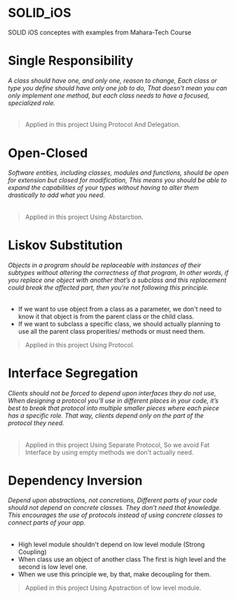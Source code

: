 # SOLID_iOS
SOLID iOS conceptes with examples from Mahara-Tech Course

# Single Responsibility
###### A class should have one, and only one, reason to change, Each class or type you define should have only one job to do, That doesn’t mean you can only implement one method, but each class needs to have a focused, specialized role.
> Applied in this project Using Protocol And Delegation.


# Open-Closed
###### Software entities, including classes, modules and functions, should be open for extension but closed for modification, This means you should be able to expand the capabilities of your types without having to alter them drastically to add what you need.
> Applied in this project Using Abstarction.


# Liskov Substitution
###### Objects in a program should be replaceable with instances of their subtypes without altering the correctness of that program, In other words, if you replace one object with another that’s a subclass and this replacement could break the affected part, then you’re not following this principle.
* If we want to use object from a class as a parameter, we don't need to know it that object is from the parent class or the child class.
* If we want to subclass a specific class, we should actually planning to use all the parent class properities/ methods or must need them.
> Applied in this project Using Protocol.


# Interface Segregation
###### Clients should not be forced to depend upon interfaces they do not use, When designing a protocol you’ll use in different places in your code, it’s best to break that protocol into multiple smaller pieces where each piece has a specific role. That way, clients depend only on the part of the protocol they need.
> Applied in this project Using Separate Protocol, So we avoid Fat Interface by using empty methods we don't actually need.


# Dependency Inversion
###### Depend upon abstractions, not concretions, Different parts of your code should not depend on concrete classes. They don’t need that knowledge. This encourages the use of protocols instead of using concrete classes to connect parts of your app.
* High level module shouldn't depend on low level module (Strong Coupling)
* When class use an object of another class The first is high level and the second is low level one.
* When we use this principle we, by that, make decoupling for them. 
> Applied in this project Using Apstraction of low level module.



